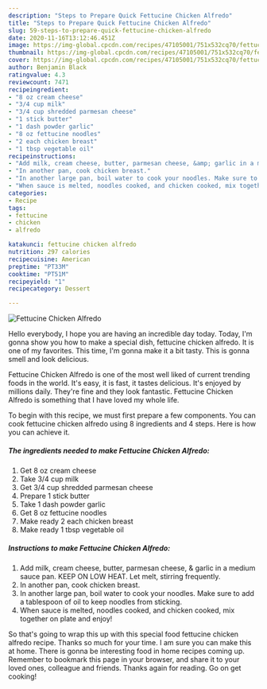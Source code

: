 ```yaml
---
description: "Steps to Prepare Quick Fettucine Chicken Alfredo"
title: "Steps to Prepare Quick Fettucine Chicken Alfredo"
slug: 59-steps-to-prepare-quick-fettucine-chicken-alfredo
date: 2020-11-16T13:12:46.451Z
image: https://img-global.cpcdn.com/recipes/47105001/751x532cq70/fettucine-chicken-alfredo-recipe-main-photo.jpg
thumbnail: https://img-global.cpcdn.com/recipes/47105001/751x532cq70/fettucine-chicken-alfredo-recipe-main-photo.jpg
cover: https://img-global.cpcdn.com/recipes/47105001/751x532cq70/fettucine-chicken-alfredo-recipe-main-photo.jpg
author: Benjamin Black
ratingvalue: 4.3
reviewcount: 7471
recipeingredient:
- "8 oz cream cheese"
- "3/4 cup milk"
- "3/4 cup shredded parmesan cheese"
- "1 stick butter"
- "1 dash powder garlic"
- "8 oz fettucine noodles"
- "2 each chicken breast"
- "1 tbsp vegetable oil"
recipeinstructions:
- "Add milk, cream cheese, butter, parmesan cheese, &amp; garlic in a medium sauce pan. KEEP ON LOW HEAT. Let melt, stirring frequently."
- "In another pan, cook chicken breast."
- "In another large pan, boil water to cook your noodles. Make sure to add a tablespoon of oil to keep noodles from sticking."
- "When sauce is melted, noodles cooked, and chicken cooked, mix together on plate and enjoy!"
categories:
- Recipe
tags:
- fettucine
- chicken
- alfredo

katakunci: fettucine chicken alfredo 
nutrition: 297 calories
recipecuisine: American
preptime: "PT33M"
cooktime: "PT51M"
recipeyield: "1"
recipecategory: Dessert

---
```



![Fettucine Chicken Alfredo](https://img-global.cpcdn.com/recipes/47105001/751x532cq70/fettucine-chicken-alfredo-recipe-main-photo.jpg)

Hello everybody, I hope you are having an incredible day today. Today, I'm gonna show you how to make a special dish, fettucine chicken alfredo. It is one of my favorites. This time, I'm gonna make it a bit tasty. This is gonna smell and look delicious.

Fettucine Chicken Alfredo is one of the most well liked of current trending foods in the world. It's easy, it is fast, it tastes delicious. It's enjoyed by millions daily. They're fine and they look fantastic. Fettucine Chicken Alfredo is something that I have loved my whole life.




To begin with this recipe, we must first prepare a few components. You can cook fettucine chicken alfredo using 8 ingredients and 4 steps. Here is how you can achieve it.

<!--inarticleads1-->

##### The ingredients needed to make Fettucine Chicken Alfredo:

1. Get 8 oz cream cheese
1. Take 3/4 cup milk
1. Get 3/4 cup shredded parmesan cheese
1. Prepare 1 stick butter
1. Take 1 dash powder garlic
1. Get 8 oz fettucine noodles
1. Make ready 2 each chicken breast
1. Make ready 1 tbsp vegetable oil




<!--inarticleads2-->

##### Instructions to make Fettucine Chicken Alfredo:

1. Add milk, cream cheese, butter, parmesan cheese, &amp; garlic in a medium sauce pan. KEEP ON LOW HEAT. Let melt, stirring frequently.
1. In another pan, cook chicken breast.
1. In another large pan, boil water to cook your noodles. Make sure to add a tablespoon of oil to keep noodles from sticking.
1. When sauce is melted, noodles cooked, and chicken cooked, mix together on plate and enjoy!




So that's going to wrap this up with this special food fettucine chicken alfredo recipe. Thanks so much for your time. I am sure you can make this at home. There is gonna be interesting food in home recipes coming up. Remember to bookmark this page in your browser, and share it to your loved ones, colleague and friends. Thanks again for reading. Go on get cooking!
